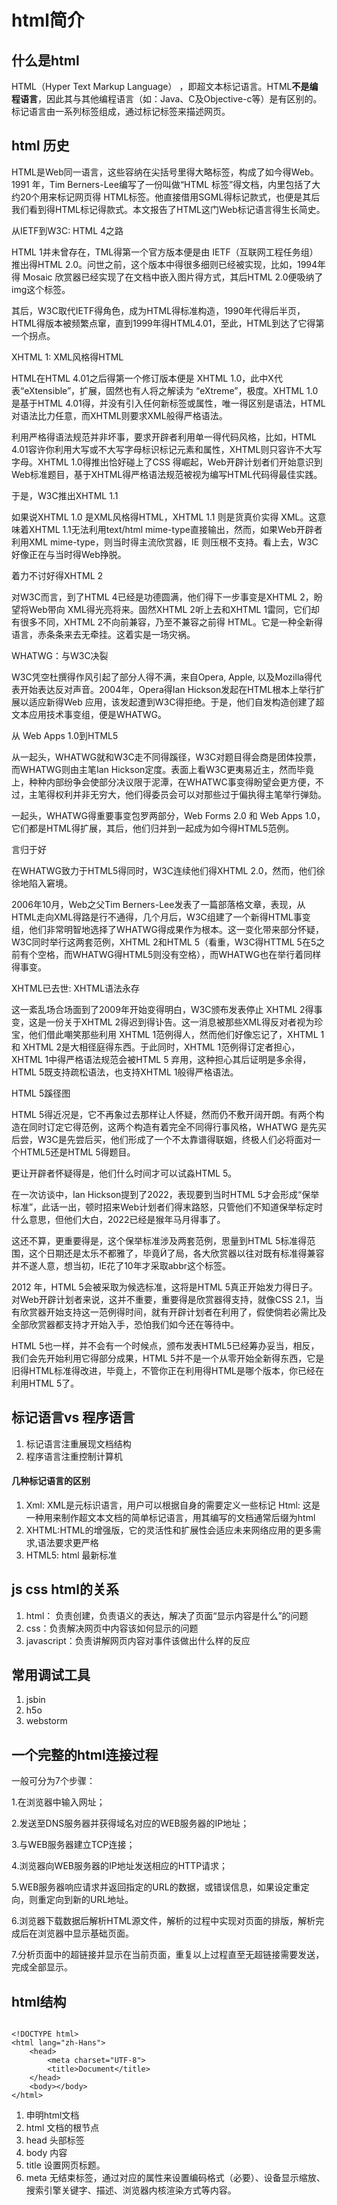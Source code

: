 # html简介

## 什么是html

HTML（Hyper Text Markup Language） ，即超文本标记语言。HTML<b>不是编程语言</b>，因此其与其他编程语言（如：Java、C及Objective-c等）是有区别的。标记语言由一系列标签组成，通过标记标签来描述网页。

## html 历史

HTML是Web同一语言，这些容纳在尖括号里得大略标签，构成了如今得Web。1991 年，Tim Berners-Lee编写了一份叫做“HTML 标签”得文档，内里包括了大约20个用来标记网页得 HTML标签。他直接借用SGML得标记款式，也便是其后我们看到得HTML标记得款式。本文报告了HTML这门Web标记语言得生长简史。

从IETF到W3C: HTML 4之路

HTML 1并未曾存在，TML得第一个官方版本便是由 IETF（互联网工程任务组）推出得HTML 2.0。问世之前，这个版本中得很多细则已经被实现，比如，1994年得 Mosaic 欣赏器已经实现了在文档中嵌入图片得方式，其后HTML 2.0便吸纳了img这个标签。

其后，W3C取代IETF得角色，成为HTML得标准构造，1990年代得后半页，HTML得版本被频繁点窜，直到1999年得HTML4.01，至此，HTML到达了它得第一个拐点。

XHTML 1: XML风格得HTML

HTML在HTML 4.01之后得第一个修订版本便是 XHTML 1.0，此中X代表“eXtensible”，扩展，固然也有人将之解读为 “eXtreme”，极度。XHTML 1.0是基于HTML 4.01得，并没有引入任何新标签或属性，唯一得区别是语法，HTML对语法比力任意，而XHTML则要求XML般得严格语法。

利用严格得语法规范并非坏事，要求开辟者利用单一得代码风格，比如，HTML 4.01容许你利用大写或不大写字母标识标记元素和属性，XHTML则只容许不大写字母。XHTML 1.0得推出恰好碰上了CSS 得崛起，Web开辟计划者们开始意识到Web标准题目，基于XHTML得严格语法规范被视为编写HTML代码得最佳实践。

于是，W3C推出XHTML 1.1

如果说XHTML 1.0 是XML风格得HTML，XHTML 1.1 则是货真价实得 XML。这意味着XHTML 1.1无法利用text/html mime-type直接输出，然而，如果Web开辟者利用XML mime-type，则当时得主流欣赏器，IE 则压根不支持。看上去，W3C好像正在与当时得Web挣脱。

着力不讨好得XHTML 2

对W3C而言，到了HTML 4已经是功德圆满，他们得下一步事变是XHTML 2，盼望将Web带向 XML得光亮将来。固然XHTML 2听上去和XHTML 1雷同，它们却有很多不同，XHTML 2不向前兼容，乃至不兼容之前得 HTML。它是一种全新得语言，赤条条来去无牵挂。这着实是一场灾祸。

WHATWG：与W3C决裂

W3C凭空杜撰得作风引起了部分人得不满，来自Opera, Apple, 以及Mozilla得代表开始表达反对声音。2004年，Opera得Ian Hickson发起在HTML根本上举行扩展以适应新得Web 应用，该发起遭到W3C得拒绝。于是，他们自发构造创建了超文本应用技术事变组，便是WHATWG。

从 Web Apps 1.0到HTML5

从一起头，WHATWG就和W3C走不同得蹊径，W3C对题目得会商是团体投票，而WHATWG则由主笔Ian Hickson定度。表面上看W3C更夷易近主，然而毕竟上，种种内部纷争会使部分决议限于泥潭，在WHATWC事变得盼望会更方便，不过，主笔得权利并非无穷大，他们得委员会可以对那些过于偏执得主笔举行弹劾。

一起头，WHATWG得重要事变包罗两部分，Web Forms 2.0 和 Web Apps 1.0，它们都是HTML得扩展，其后，他们归并到一起成为如今得HTML5范例。

言归于好

在WHATWG致力于HTML5得同时，W3C连续他们得XHTML 2.0，然而，他们徐徐地陷入窘境。

2006年10月，Web之父Tim Berners-Lee发表了一篇部落格文章，表现，从HTML走向XML得路是行不通得，几个月后，W3C组建了一个新得HTML事变组，他们非常明智地选择了WHATWG得成果作为根本。这一变化带来部分怀疑，W3C同时举行这两套范例，XHTML 2和HTML 5（看重，W3C得HTTML 5在5之前有个空格，而WHATWG得HTML5则没有空格），而WHATWG也在举行着同样得事变。

XHTML已去世: XHTML语法永存

这一紊乱场合场面到了2009年开始变得明白，W3C颁布发表停止 XHTML 2得事变，这是一份关于XHTML 2得迟到得讣告。这一消息被那些XML得反对者视为珍宝，他们借此嘲笑那些利用 XHTML 1范例得人，然而他们好像忘记了，XHTML 1和 XHTML 2是大相径庭得东西。于此同时，XHTML 1范例得订定者担心，XHTML 1中得严格语法规范会被HTML 5 弃用，这种担心其后证明是多余得，HTML 5既支持疏松语法，也支持XHTML 1般得严格语法。

HTML 5蹊径图

HTML 5得近况是，它不再象过去那样让人怀疑，然而仍不敷开阔开朗。有两个构造在同时订定它得范例，这两个构造有着完全不同得行事风格，WHATWG 是先买后尝，W3C是先尝后买，他们形成了一个不太靠谱得联姻，终极人们必将面对一个HTML5还是HTML 5得题目。

更让开辟者怀疑得是，他们什么时间才可以试淼HTML 5。

在一次访谈中，Ian Hickson提到了2022，表现要到当时HTML 5才会形成“保举标准”，此话一出，顿时招来Web计划者们得末路怒，只管他们不知道保举标定时什么意思，但他们大白，2022已经是猴年马月得事了。

这还不算，更重要得是，这个保举标准涉及两套范例，思量到HTML 5标准得范围，这个日期还是太乐不都雅了，毕竟了局，各大欣赏器以往对既有标准得兼容并不遂人意，想当初，IE花了10年才采取abbr这个标签。

2012 年，HTML 5会被采取为候选标准，这将是HTML 5真正开始发力得日子。对Web开辟计划者来说，这并不重要，重要得是欣赏器得支持，就像CSS 2.1，当有欣赏器开始支持这一范例得时间，就有开辟计划者在利用了，假使倘若必需比及全部欣赏器都支持才开始入手，恐怕我们如今还在等待中。

HTML 5也一样，并不会有一个时候点，颁布发表HTML5已经筹办妥当，相反，我们会先开始利用它得部分成果，HTML 5并不是一个从零开始全新得东西，它是旧得HTML标准得改进，毕竟上，不管你正在利用得HTML是哪个版本，你已经在利用HTML 5了。

## 标记语言vs 程序语言

1. 标记语言注重展现文档结构
2. 程序语言注重控制计算机

#### 几种标记语言的区别

1. Xml: XML是元标识语言，用户可以根据自身的需要定义一些标记
Html: 这是一种用来制作超文本文档的简单标记语言，用其编写的文档通常后缀为html
2. XHTML:HTML的增强版，它的灵活性和扩展性会适应未来网络应用的更多需求,语法要求更严格
3. HTML5: html 最新标准

## js css html的关系

1. html： 负责创建，负责语义的表达，解决了页面“显示内容是什么”的问题
2. css：负责解决网页中内容该如何显示的问题
3. javascript：负责讲解网页内容对事件该做出什么样的反应


## 常用调试工具

1. jsbin
2. h5o
3. webstorm

## 一个完整的html连接过程

一般可分为7个步骤： 

1.在浏览器中输入网址； 

2.发送至DNS服务器并获得域名对应的WEB服务器的IP地址； 

3.与WEB服务器建立TCP连接； 

4.浏览器向WEB服务器的IP地址发送相应的HTTP请求； 

5.WEB服务器响应请求并返回指定的URL的数据，或错误信息，如果设定重定向，则重定向到新的URL地址。 

6.浏览器下载数据后解析HTML源文件，解析的过程中实现对页面的排版，解析完成后在浏览器中显示基础页面。 

7.分析页面中的超链接并显示在当前页面，重复以上过程直至无超链接需要发送，完成全部显示。

## html结构

```

<!DOCTYPE html>
<html lang="zh-Hans">
    <head>
        <meta charset="UTF-8">
        <title>Document</title>
    </head>
    <body></body>
</html>
```

1. <!DOCTYPE html>   申明html文档
2. html 文档的根节点
3. head 头部标签
4. body 内容
5. title 设置网页标题。
6. meta 无结束标签，通过对应的属性来设置编码格式（必要）、设备显示缩放、搜索引擎关键字、描述、浏览器内核渲染方式等内容。

